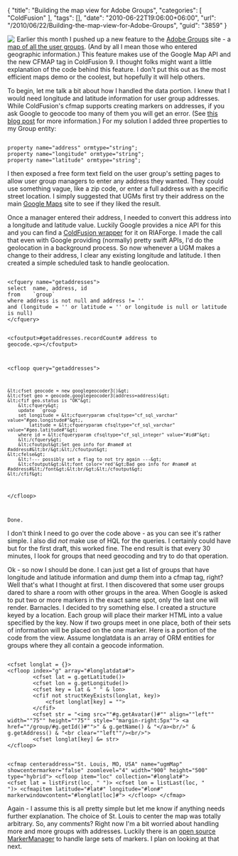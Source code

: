 {
	"title": "Building the map view for Adobe Groups",
	"categories": [
		"ColdFusion"
	],
	"tags": [],
	"date": "2010-06-22T19:06:00+06:00",
	"url": "/2010/06/22/Building-the-map-view-for-Adobe-Groups",
	"guid": "3859"
}

<img src="http://www.raymondcamden.com/images/cfjedi/aug-map-4.png" align="left" style="margin-right: 5px" /> Earlier this month I pushed up a new feature to the <a href="http://groups.adobe.com">Adobe Groups</a> site - a <a href="http://groups.adobe.com/index.cfm?event=page.maps">map of all the user groups</a>. (And by all I mean those who entered geographic information.) This feature makes use of the Google Map API and the new CFMAP tag in ColdFusion 9. I thought folks might want a little explanation of the code behind this feature. I don't put this out as the most efficient maps demo or the coolest, but hopefully it will help others. 

<p/>

To begin, let me talk a bit about how I handled the data portion. I knew that I would need longitude and latitude information for user group addresses. While ColdFusion's cfmap supports creating markers on addresses, if you ask Google to geocode too many of them you will get an error. (See <a href="http://www.raymondcamden.com/index.cfm/2009/12/15/Having-trouble-with-too-many-map-markers-and-CFMAP">this blog post</a> for more information.) For my solution I added three properties to my Group entity:
<br clear="left">
<!--more-->
<p/>

<code>
property name="address" ormtype="string";
property name="longitude" ormtype="string";
property name="latitude" ormtype="string";
</code>

<p/>

I then exposed a free form text field on the user group's setting pages to allow user group managers to enter any address they wanted. They could use something vague, like a zip code, or enter a full address with a specific street location. I simply suggested that UGMs first try their address on the main <a href="http://maps.google.com">Google Maps</a> site to see if they liked the result.

<p/>

Once a manager entered their address, I needed to convert this address into a longitude and latitude value. Luckily Google provides a nice API for this and you can find a <a href="http://googlegeocode.riaforge.org/">ColdFusion wrapper</a> for it on RIAForge. I made the call that even with Google providing (normally) pretty swift APIs, I'd do the geolocation in a background process. So now whenever a UGM makes a change to their address, I clear any existing longitude and latitude. I then created a simple scheduled task to handle geolocation.

<p/>

<code>
&lt;cfquery name="getaddresses"&gt;
select	name, address, id
from 	`group`
where address is not null and address != ''
and (longitude = '' or latitude = '' or longitude is null or latitude is null)
&lt;/cfquery&gt;

&lt;cfoutput&gt;#getaddresses.recordCount# address to geocode.&lt;p&gt;&lt;/cfoutput&gt;

&lt;cfloop query="getaddresses"&gt;

	&lt;cfset geocode = new googlegeocoder3()&gt;
	&lt;cfset geo = geocode.googlegeocoder3(address=address)&gt;
	&lt;cfif geo.status is "OK"&gt;
		&lt;cfquery&gt;
		update	`group`
		set	longitude = &lt;cfqueryparam cfsqltype="cf_sql_varchar" value="#geo.longitude#"&gt;,
			latitude = &lt;cfqueryparam cfsqltype="cf_sql_varchar" value="#geo.latitude#"&gt;
		where id = &lt;cfqueryparam cfsqltype="cf_sql_integer" value="#id#"&gt;
		&lt;/cfquery&gt;
		&lt;cfoutput&gt;Set geo info for #name# at #address#&lt;br/&gt;&lt;/cfoutput&gt;
	&lt;cfelse&gt;
		&lt;!--- possibly set a flag to not try again ---&gt;
		&lt;cfoutput&gt;&lt;font color='red'&gt;Bad geo info for #name# at #address#&lt;/font&gt;&lt;br/&gt;&lt;/cfoutput&gt;
	&lt;/cfif&gt;

&lt;/cfloop&gt;

Done.
</code>

<p/>

I don't think I need to go over the code above - as you can see it's rather simple. I also did <i>not</i> make use of HQL for the queries. I certainly could have but for the first draft, this worked fine. The end result is that every 30 minutes, I look for groups that need geocoding and try to do that operation.

<p/>

Ok - so now I should be done. I can just get a list of groups that have longitude and latitude information and dump them into a cfmap tag, right? Well that's what I thought at first. I then discovered that some user groups dared to share a room with other groups in the area. When Google is asked to put two or more markers in the exact same spot, only the last one will render. Barnacles. I decided to try something else. I created a structure keyed by a location. Each group will place their marker HTML into a value specified by the key. Now if two groups meet in one place, both of their sets of information will be placed on the one marker. Here is a portion of the code from the view. Assume longlatdata is an array of ORM entities for groups where they all contain a geocode information.

<p/>

<code>
&lt;cfset longlat = {}&gt;
&lt;cfloop index="g" array="#longlatdata#"&gt;
		&lt;cfset lat = g.getLatitude()&gt;
		&lt;cfset lon = g.getLongitude()&gt;
		&lt;cfset key = lat & " " & lon&gt;
		&lt;cfif not structKeyExists(longlat, key)&gt;
			&lt;cfset longlat[key] = ""&gt;
		&lt;/cfif&gt;
		&lt;cfset str = "&lt;img src=""#g.getAvatar()#"" align=""left"" width=""75"" height=""75"" style=""margin-right:5px""&gt; &lt;a href=""/group/#g.getId()#""&gt;" & g.getName() & "&lt;/a&gt;&lt;br/&gt;" & g.getAddress() & "&lt;br clear=""left""/&gt;&lt;br/&gt;"&gt;
		&lt;cfset longlat[key] &= str&gt;
&lt;/cfloop&gt;

&lt;cfmap centeraddress="St. Louis, MO, USA" name="ugmMap" showcentermarker="false" zoomlevel="4" width="900" height="500" type="hybrid"&gt;
	&lt;cfloop item="loc" collection="#longlat#"&gt;
		&lt;cfset lat = listFirst(loc, " ")&gt;
		&lt;cfset lon = listLast(loc, " ")&gt;
		&lt;cfmapitem latitude="#lat#" longitude="#lon#" markerwindowcontent="#longlat[loc]#"&gt;
	&lt;/cfloop&gt;
&lt;/cfmap&gt;
</code>

<p/>

Again - I assume this is all pretty simple but let me know if anything needs further explanation. The choice of St. Louis to center the map was totally arbitrary. So, any comments? Right now I'm a bit worried about handling more and more groups with addresses. Luckily there is an <a href="http://code.google.com/p/gmaps-utility-library-dev/">open source MarkerManager</a> to handle large sets of markers. I plan on looking at that next.